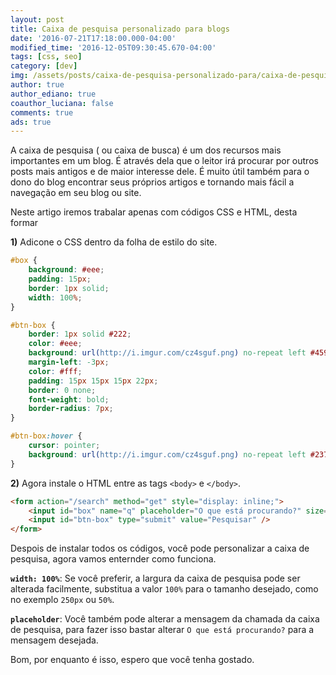 ```yaml
---
layout: post
title: Caixa de pesquisa personalizado para blogs
date: '2016-07-21T17:18:00.000-04:00'
modified_time: '2016-12-05T09:30:45.670-04:00'
tags: [css, seo]
category: [dev]
img: /assets/posts/caixa-de-pesquisa-personalizado-para/caixa-de-pesquisa-personalizado-para.jpg
author: true
author_ediano: true
coauthor_luciana: false
comments: true
ads: true
---
```


A caixa de pesquisa ( ou caixa de busca) é um dos recursos mais importantes em um blog. É através dela que o leitor irá procurar por outros posts mais antigos e de maior interesse dele. É muito útil também para o dono do blog encontrar seus próprios artigos e tornando mais fácil a navegação em seu blog ou site.

Neste artigo iremos trabalar apenas com códigos CSS e HTML, desta formar 

**1)** Adicone o CSS dentro da folha de estilo do site.

```css
#box {
    background: #eee;
    padding: 15px;
    border: 1px solid;
    width: 100%;
}

#btn-box {
    border: 1px solid #222;
    color: #eee;
    background: url(http://i.imgur.com/cz4sguf.png) no-repeat left #4591fa;
    margin-left: -3px;
    color: #fff;
    padding: 15px 15px 15px 22px;
    border: 0 none;
    font-weight: bold;
    border-radius: 7px;
}

#btn-box:hover {
    cursor: pointer;
    background: url(http://i.imgur.com/cz4sguf.png) no-repeat left #2375E6;
}
```

**2)** Agora instale o HTML entre as tags `<body>` e `</body>`.

```html
<form action="/search" method="get" style="display: inline;">
    <input id="box" name="q" placeholder="O que está procurando?" size="50" type="text" />
    <input id="btn-box" type="submit" value="Pesquisar" />
</form>
```

Despois de instalar todos os códigos, você pode personalizar a caixa de pesquisa, agora vamos enternder como funciona.

**`width: 100%`**: Se você preferir, a largura da caixa de pesquisa pode ser alterada facilmente, substitua a valor `100%` para o tamanho desejado, como no exemplo `250px` ou `50%`.

**`placeholder`**: Você também pode alterar a mensagem da chamada da caixa de pesquisa, para fazer isso bastar alterar `O que está procurando?` para a mensagem desejada.

Bom, por enquanto é isso, espero que você tenha gostado.

